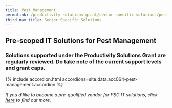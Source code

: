 ```yaml
---
title: Pest Management
permalink: /productivity-solutions-grant/sector-specific-solutions/pest-management/
third_nav_title: Sector Specific Solutions
---
```


## Pre-scoped IT Solutions for Pest Management

### Solutions supported under the Productivity Solutions Grant are regularly reviewed. Do take note of the current support levels and grant caps.

{% include accordion.html accordions=site.data.acc064-pest-management.accordion %}

_If you d like to become a pre-qualified vendor for PSG IT solutions, click <a target='_blank' href='https://www.imda.gov.sg/icmvendors' >here</a> to find out more._